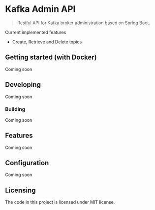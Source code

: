 # Kafka Admin API

> Restful API for Kafka broker administration based on Spring Boot.

Current implemented features
* Create, Retrieve and Delete topics
 
## Getting started (with Docker)

Coming soon

## Developing

Coming soon

### Building

Coming soon

## Features

Coming soon

## Configuration

Coming soon



## Licensing

The code in this project is licensed under MIT license.
